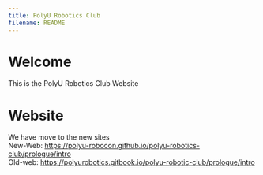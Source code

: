 ```yaml
---
title: PolyU Robotics Club
filename: README
--- 
```

# Welcome
This is the PolyU Robotics Club Website

# Website
We have move to the new sites   
New-Web: https://polyu-robocon.github.io/polyu-robotics-club/prologue/intro   
Old-web: https://polyurobotics.gitbook.io/polyu-robotic-club/prologue/intro   


